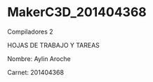 # MakerC3D_201404368
Compiladores 2

HOJAS DE TRABAJO Y TAREAS

Nombre: Aylin Aroche

Carnet: 201404368
